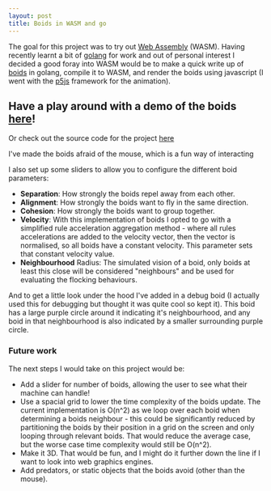 ```yaml
---
layout: post
title: Boids in WASM and go
---
```


The goal for this project was to try out [Web Assembly](https://webassembly.org/) (WASM). Having recently learnt a bit of [golang](https://go.dev/) for work and out of personal interest I decided a good foray into WASM would be to make a quick write up of [boids](http://www.red3d.com/cwr/boids/) in golang, compile it to WASM, and render the boids using javascript (I went with the [p5js](https://p5js.org/) framework for the animation).

## Have a play around with a demo of the boids [here](/demos/boids/)!

Or check out the source code for the project [here](https://github.com/jerome3o/boidswasm)

I've made the boids afraid of the mouse, which is a fun way of interacting

I also set up some sliders to allow you to configure the different boid parameters:

* **Separation**: How strongly the boids repel away from each other.
* **Alignment**: How strongly the boids want to fly in the same direction.
* **Cohesion**: How strongly the boids want to group together.
* **Velocity**: With this implementation of boids I opted to go with a simplified rule acceleration aggregation method - where all rules accelerations are added to the velocity vector, then the vector is normalised, so all boids have a constant velocity. This parameter sets that constant velocity value.
* **Neighbourhood** Radius: The simulated vision of a boid, only boids at least this close will be considered "neighbours" and be used for evaluating the flocking behaviours.


And to get a little look under the hood I've added in a debug boid (I actually used this for debugging but thought it was quite cool so kept it). This boid has a large purple circle around it indicating it's neighbourhood, and any boid in that neighbourhood is also indicated by a smaller surrounding purple circle.

### Future work

The next steps I would take on this project would be:
* Add a slider for number of boids, allowing the user to see what their machine can handle!
* Use a spacial grid to lower the time complexity of the boids update. The current implementation is O(n^2) as we loop over each boid when determining a boids neighbour - this could be significantly reduced by partitioning the boids by their position in a grid on the screen and only looping through relevant boids. That would reduce the average case, but the worse case time complexity would still be O(n^2).
* Make it 3D. That would be fun, and I might do it further down the line if I want to look into web graphics engines.
* Add predators, or static objects that the boids avoid (other than the mouse).
